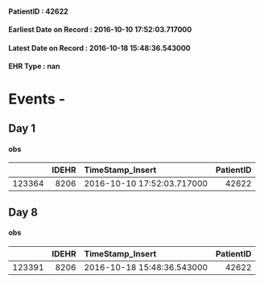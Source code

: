 
#### PatientID : 42622
#### Earliest Date on Record : 2016-10-10 17:52:03.717000
#### Latest Date on Record : 2016-10-18 15:48:36.543000
#### EHR Type : nan

# Events - 

## Day 1

#### obs
|        |   IDEHR | TimeStamp_Insert           |   PatientID |
|-------:|--------:|:---------------------------|------------:|
| 123364 |    8206 | 2016-10-10 17:52:03.717000 |       42622 |


## Day 8

#### obs
|        |   IDEHR | TimeStamp_Insert           |   PatientID |
|-------:|--------:|:---------------------------|------------:|
| 123391 |    8206 | 2016-10-18 15:48:36.543000 |       42622 |


